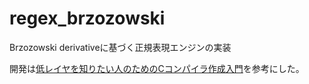 # regex_brzozowski

Brzozowski derivativeに基づく正規表現エンジンの実装

開発は[低レイヤを知りたい人のためのCコンパイラ作成入門](https://www.sigbus.info/compilerbook)を参考にした。
